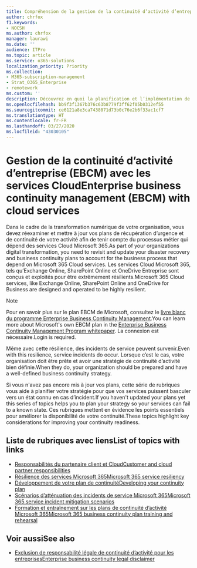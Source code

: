 ```yaml
---
title: Compréhension de la gestion de la continuité d’activité d’entreprise avec les services Cloud
author: chrfox
f1.keywords:
- NOCSH
ms.author: chrfox
manager: laurawi
ms.date: ''
audience: ITPro
ms.topic: article
ms.service: o365-solutions
localization_priority: Priority
ms.collection:
- M365-subscription-management
- Strat_O365_Enterprise
- remotework
ms.custom: ''
description: Découvrez en quoi la planification et l’implémentation de la continuité d’activité sont différentes lorsque les services Cloud font partie de votre offre informatique.
ms.openlocfilehash: bb9f3f1367b376c63b8779f3ff62f05b0312ef55
ms.sourcegitcommit: ce6121a8e3ca7438071d73b0c76e2b6f33ac1cf7
ms.translationtype: HT
ms.contentlocale: fr-FR
ms.lasthandoff: 03/27/2020
ms.locfileid: "43030105"
---
```

# <a name="enterprise-business-continuity-management-ebcm-with-cloud-services"></a><span data-ttu-id="f5ff2-103">Gestion de la continuité d’activité d’entreprise (EBCM) avec les services Cloud</span><span class="sxs-lookup"><span data-stu-id="f5ff2-103">Enterprise business continuity management (EBCM) with cloud services</span></span>

<span data-ttu-id="f5ff2-104">Dans le cadre de la transformation numérique de votre organisation, vous devez réexaminer et mettre à jour vos plans de récupération d’urgence et de continuité de votre activité afin de tenir compte du processus métier qui dépend des services Cloud Microsoft 365.</span><span class="sxs-lookup"><span data-stu-id="f5ff2-104">As part of your organizations digital transformation, you need to revisit and update your disaster recovery and business continuity plans to account for the business process that depend on Microsoft 365 Cloud services.</span></span> <span data-ttu-id="f5ff2-105">Les services Cloud Microsoft 365, tels qu’Exchange Online, SharePoint Online et OneDrive Entreprise sont conçus et exploités pour être extrêmement résilients.</span><span class="sxs-lookup"><span data-stu-id="f5ff2-105">Microsoft 365 Cloud services, like Exchange Online, SharePoint Online and OneDrive for Business are designed and operated to be highly resilient.</span></span>

> [!NOTE]
> <span data-ttu-id="f5ff2-106">Pour en savoir plus sur le plan EBCM de Microsoft, consultez le [livre blanc du programme Enterprise Business Continuity Management](https://go.microsoft.com/fwlink/?linkid=2121521).</span><span class="sxs-lookup"><span data-stu-id="f5ff2-106">You can learn more about Microsoft's own EBCM plan in the [Enterprise Business Continuity Management Program whitepaper](https://go.microsoft.com/fwlink/?linkid=2121521).</span></span> <span data-ttu-id="f5ff2-107">La connexion est nécessaire.</span><span class="sxs-lookup"><span data-stu-id="f5ff2-107">Login is required.</span></span>

<span data-ttu-id="f5ff2-108">Même avec cette résilience, des incidents de service peuvent survenir.</span><span class="sxs-lookup"><span data-stu-id="f5ff2-108">Even with this resilience, service incidents do occur.</span></span> <span data-ttu-id="f5ff2-109">Lorsque c’est le cas, votre organisation doit être prête et avoir une stratégie de continuité d’activité bien définie.</span><span class="sxs-lookup"><span data-stu-id="f5ff2-109">When they do, your organization should be prepared and have a well-defined business continuity strategy.</span></span>

<span data-ttu-id="f5ff2-110">Si vous n'avez pas encore mis à jour vos plans, cette série de rubriques vous aide à planifier votre stratégie pour que vos services puissent basculer vers un état connu en cas d’incident.</span><span class="sxs-lookup"><span data-stu-id="f5ff2-110">If you haven't updated your plans yet this series of topics helps you to plan your strategy so your services can fail to a known state.</span></span> <span data-ttu-id="f5ff2-111">Ces rubriques mettent en évidence les points essentiels pour améliorer la disponibilité de votre continuité.</span><span class="sxs-lookup"><span data-stu-id="f5ff2-111">These topics highlight key considerations for improving your continuity readiness.</span></span>

## <a name="list-of-topics-with-links"></a><span data-ttu-id="f5ff2-112">Liste de rubriques avec liens</span><span class="sxs-lookup"><span data-stu-id="f5ff2-112">List of topics with links</span></span>

- [<span data-ttu-id="f5ff2-113">Responsabilités du partenaire client et Cloud</span><span class="sxs-lookup"><span data-stu-id="f5ff2-113">Customer and cloud partner responsibilities</span></span>](ebcm-customer-and-cloud-partner-ebcm-responsibilities.md)
- [<span data-ttu-id="f5ff2-114">Résilience des services Microsoft 365</span><span class="sxs-lookup"><span data-stu-id="f5ff2-114">Microsoft 365 service resiliency</span></span>](ebcm-m365-service-resiliency.md)
- [<span data-ttu-id="f5ff2-115">Développement de votre plan de continuité</span><span class="sxs-lookup"><span data-stu-id="f5ff2-115">Developing your continuity plan</span></span>](ebcm-developing-your-ebcm-plan.md)
- [<span data-ttu-id="f5ff2-116">Scénarios d’atténuation des incidents de service Microsoft 365</span><span class="sxs-lookup"><span data-stu-id="f5ff2-116">Microsoft 365 service incident mitigation scenarios</span></span>](ebcm-microsoft-365-mitigations.md)
- [<span data-ttu-id="f5ff2-117">Formation et entraînement sur les plans de continuité d’activité Microsoft 365</span><span class="sxs-lookup"><span data-stu-id="f5ff2-117">Microsoft 365 business continuity plan training and rehearsal</span></span>](ebcm-enterprise-business-continuity-management-plan-rehearsal-and-user-training.md)

## <a name="see-also"></a><span data-ttu-id="f5ff2-118">Voir aussi</span><span class="sxs-lookup"><span data-stu-id="f5ff2-118">See also</span></span>

- [<span data-ttu-id="f5ff2-119">Exclusion de responsabilité légale de continuité d’activité pour les entreprises</span><span class="sxs-lookup"><span data-stu-id="f5ff2-119">Enterprise business continuity legal disclaimer</span></span>](ebcm-legal-disclaimer.md)
